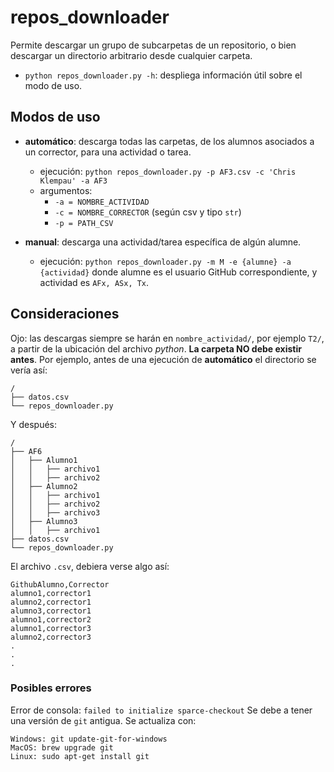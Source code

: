 # repos_downloader
Permite descargar un grupo de subcarpetas de un repositorio, o bien descargar un directorio arbitrario desde cualquier carpeta.

- `python repos_downloader.py -h`: despliega información útil sobre el modo de uso.

## Modos de uso
- **automático**: descarga todas las carpetas, de los alumnos asociados a un corrector, para una actividad o tarea.

    - ejecución: `python repos_downloader.py -p AF3.csv -c 'Chris Klempau' -a AF3`
    - argumentos: 
         - `-a = NOMBRE_ACTIVIDAD`
         - `-c = NOMBRE_CORRECTOR` (según csv y tipo `str`)
         - `-p = PATH_CSV`



- **manual**: descarga una actividad/tarea específica de algún alumne.

    - ejecución: `python repos_downloader.py -m M -e {alumne} -a {actividad}` donde alumne es el usuario GitHub correspondiente, y actividad es `AFx, ASx, Tx`.

## Consideraciones
Ojo: las descargas siempre se harán en `nombre_actividad/`, por ejemplo `T2/`, a partir de la ubicación del archivo _python_. **La carpeta NO debe existir antes**. 
Por ejemplo, antes de una ejecución de **automático** el directorio se vería así:

```
/
├── datos.csv
└── repos_downloader.py
```
Y después:
```
/
├── AF6
│   ├── Alumno1
│   │   ├── archivo1
│   │   ├── archivo2
│   ├── Alumno2
│   │   ├── archivo1
│   │   ├── archivo2
│   │   ├── archivo3
│   ├── Alumno3
│   │   ├── archivo1
├── datos.csv
└── repos_downloader.py
```

El archivo `.csv`, debiera verse algo así:

```
GithubAlumno,Corrector
alumno1,corrector1
alumno2,corrector1
alumno3,corrector1
alumno1,corrector2
alumno1,corrector3
alumno2,corrector3
.
.
.
```

### Posibles errores

Error de consola: `failed to initialize sparce-checkout`
Se debe a tener una versión de `git` antigua. Se actualiza con:

```
Windows: git update-git-for-windows
MacOS: brew upgrade git
Linux: sudo apt-get install git
```